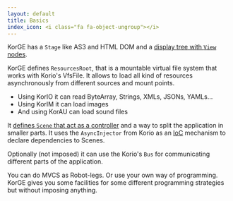 ```yaml
---
layout: default
title: Basics
index_icon: <i class="fa fa-object-ungroup"></i>
---
```


KorGE has a `Stage` like AS3 and HTML DOM and a [display tree with `View` nodes](/basics/views).

KorGE defines `ResourcesRoot`, that is a mountable virtual file system that works with Korio's VfsFile.
It allows to load all kind of resources asynchronously from different sources and mount points.

* Using KorIO it can read ByteArray, Strings, XMLs, JSONs, YAMLs...
* Using KorIM it can load images
* And using KorAU can load sound files

It [defines `Scene` that act as a controller](/basics/scene) and a way to split the application in smaller parts.
It uses the `AsyncInjector` from Korio as an [IoC](https://en.wikipedia.org/wiki/Inversion_of_control) mechanism to declare dependencies to Scenes.

Optionally (not imposed) it can use the Korio's `Bus` for communicating different parts of the application.

You can do MVCS as Robot-legs. Or use your own way of programming. KorGE gives you some facilities for
some different programming strategies but without imposing anything.
